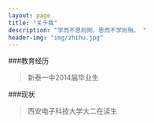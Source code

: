 ```yaml
---
layout: page
title: "关于我"
description: "学而不思则罔，思而不学则殆。 "
header-img: "img/zhihu.jpg"
---
```

###教育经历

>新泰一中2014届毕业生

###现状
>西安电子科技大学大二在读生






